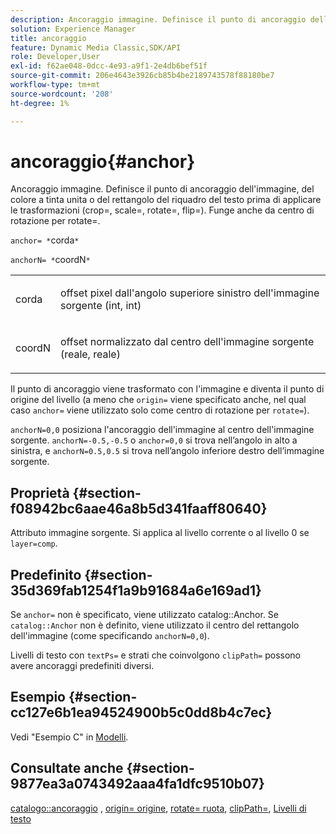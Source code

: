 ```yaml
---
description: Ancoraggio immagine. Definisce il punto di ancoraggio dell'immagine, del colore a tinta unita o del rettangolo del riquadro del testo prima di applicare le trasformazioni (crop=, scale=, rotate=, flip=). Funge anche da centro di rotazione per rotate=.
solution: Experience Manager
title: ancoraggio
feature: Dynamic Media Classic,SDK/API
role: Developer,User
exl-id: f62ae048-0dcc-4e93-a9f1-2e4db6bef51f
source-git-commit: 206e4643e3926cb85b4be2189743578f88180be7
workflow-type: tm+mt
source-wordcount: '208'
ht-degree: 1%

---
```


# ancoraggio{#anchor}

Ancoraggio immagine. Definisce il punto di ancoraggio dell&#39;immagine, del colore a tinta unita o del rettangolo del riquadro del testo prima di applicare le trasformazioni (crop=, scale=, rotate=, flip=). Funge anche da centro di rotazione per rotate=.

`anchor= *`corda`*`

`anchorN= *`coordN`*`

<table id="simpletable_3ED1CD0BF473439FA1132FC84B4452A8"> 
 <tr class="strow"> 
  <td class="stentry"> <p><span class="codeph"> <span class="varname"> corda</span> </span> </p> </td> 
  <td class="stentry"> <p>offset pixel dall'angolo superiore sinistro dell'immagine sorgente (int, int) </p></td> 
 </tr> 
 <tr class="strow"> 
  <td class="stentry"> <p><span class="codeph"> <span class="varname"> coordN</span> </span> </p> </td> 
  <td class="stentry"> <p>offset normalizzato dal centro dell'immagine sorgente (reale, reale) </p></td> 
 </tr> 
</table>

Il punto di ancoraggio viene trasformato con l&#39;immagine e diventa il punto di origine del livello (a meno che `origin=` viene specificato anche, nel qual caso `anchor=` viene utilizzato solo come centro di rotazione per `rotate=`).

`anchorN=0,0` posiziona l&#39;ancoraggio dell&#39;immagine al centro dell&#39;immagine sorgente. `anchorN=-0.5,-0.5` o `anchor=0,0` si trova nell’angolo in alto a sinistra, e `anchorN=0.5,0.5` si trova nell’angolo inferiore destro dell’immagine sorgente.

## Proprietà {#section-f08942bc6aae46a8b5d341faaff80640}

Attributo immagine sorgente. Si applica al livello corrente o al livello 0 se `layer=comp`.

## Predefinito {#section-35d369fab1254f1a9b91684a6e169ad1}

Se `anchor=` non è specificato, viene utilizzato catalog::Anchor. Se `catalog::Anchor` non è definito, viene utilizzato il centro del rettangolo dell&#39;immagine (come specificando `anchorN=0,0`).

Livelli di testo con `textPs=` e strati che coinvolgono `clipPath=` possono avere ancoraggi predefiniti diversi.

## Esempio {#section-cc127e6b1ea94524900b5c0dd8b4c7ec}

Vedi &quot;Esempio C&quot; in [Modelli](../../../../../is-api/http-ref/image-serving-api-ref/c-http-protocol-reference/c-templates/c-templates.md#concept-3cd2d2adae0e41b2979b9640244d4d3e).

## Consultate anche {#section-9877ea3a0743492aaa4fa1dfc9510b07}

[catalogo::ancoraggio](/help/aem-is-ir-api/is-api/image-catalog/image-serving-api-ref/c-image-catalog-reference/c-image-svg-data-reference/c-image-data-reference/r-anchor-cat.md) , [origin= origine](../../../../../is-api/http-ref/image-serving-api-ref/c-http-protocol-reference/c-command-reference/r-origin.md#reference-e11c7ac06e2240cc884c3fec98f05138), [rotate= ruota](../../../../../is-api/http-ref/image-serving-api-ref/c-http-protocol-reference/c-command-reference/r-rotate.md#reference-12abb086635546ec9ec2e1a793dc1096), [clipPath=](../../../../../is-api/http-ref/image-serving-api-ref/c-http-protocol-reference/c-command-reference/r-clippath.md#reference-8139b1b52dc54749b51b109521ddf83d), [Livelli di testo](../../../../../is-api/http-ref/image-serving-api-ref/c-http-protocol-reference/c-text-formatting/r-text-layers.md#reference-47e78cfb18134db5ab09e17af14a6a8f)

